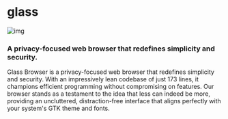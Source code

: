 # glass

![img](https://files.catbox.moe/43zn2i.png)

### A privacy-focused web browser that redefines simplicity and security.

Glass Browser is a privacy-focused web browser that redefines simplicity and security. With an impressively lean codebase of just 173 lines, it champions efficient programming without compromising on features. Our browser stands as a testament to the idea that less can indeed be more, providing an uncluttered, distraction-free interface that aligns perfectly with your system's GTK theme and fonts.
